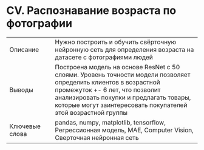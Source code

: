 # CV. Распознавание возраста по фотографии

|     |   |     |
| --- | --- | --- |
| Описание |   | Нужно построить и обучить свёрточную нейронную сеть для определения возраста на датасете с фотографиями людей |
| Выводы |   |  Построена модель на основе ResNet с 50 слоями. Уровень точности модели позволяет определить клиентов в возрастной промежуток +- 6 лет, что позволит анализировать покупки и предлагать товары, которые могут заинтересовать покупателей этой возрастной группы |
| Ключевые слова |   | pandas, numpy, matplotlib, tensorflow, Регрессионная модель, МАЕ, Computer Vision, Сверточная нейронная сеть |
